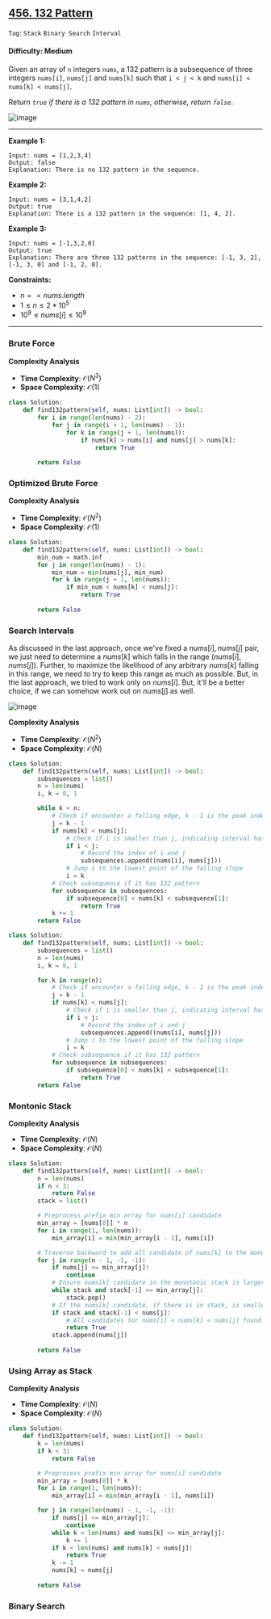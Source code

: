 ## [456. 132 Pattern](https://leetcode.com/problems/132-pattern)

```Tag```: ```Stack``` ```Binary Search``` ```Interval```

#### Difficulty: Medium

Given an array of ```n``` integers ```nums```, a 132 pattern is a subsequence of three integers ```nums[i]```, ```nums[j]``` and ```nums[k]``` such that ```i < j < k``` and ```nums[i] < nums[k] < nums[j]```.

Return _```true``` if there is a 132 pattern in ```nums```, otherwise, return ```false```_.

![image](https://github.com/quananhle/Python/assets/35042430/f00dfadc-c9c0-432e-b96b-5a132555fb03)

---

__Example 1:__
```
Input: nums = [1,2,3,4]
Output: false
Explanation: There is no 132 pattern in the sequence.
```

__Example 2:__
```
Input: nums = [3,1,4,2]
Output: true
Explanation: There is a 132 pattern in the sequence: [1, 4, 2].
```

__Example 3:__
```
Input: nums = [-1,3,2,0]
Output: true
Explanation: There are three 132 patterns in the sequence: [-1, 3, 2], [-1, 3, 0] and [-1, 2, 0].
```

__Constraints:__

- $n == nums.length$
- $1 \le n \le 2 * 10^{5}$
- $10^{9} \le nums[i] \le 10^{9}$

---

### Brute Force

__Complexity Analysis__

- __Time Complexity__: $\mathcal{O}(N^3)$
- __Space Complexity__: $\mathcal{O}(1)$

```Python
class Solution:
    def find132pattern(self, nums: List[int]) -> bool:
        for i in range(len(nums) - 2):
            for j in range(i + 1, len(nums) - 1):
                for k in range(j + 1, len(nums)):
                    if nums[k] > nums[i] and nums[j] > nums[k]:
                        return True
        
        return False
```

### Optimized Brute Force

__Complexity Analysis__

- __Time Complexity__: $\mathcal{O}(N^2)$
- __Space Complexity__: $\mathcal{O}(1)$

```Python
class Solution:
    def find132pattern(self, nums: List[int]) -> bool:
        min_num = math.inf
        for j in range(len(nums) - 1):
            min_num = min(nums[j], min_num)
            for k in range(j + 1, len(nums)):
                if min_num < nums[k] < nums[j]:
                    return True
        
        return False
```

### Search Intervals

As discussed in the last approach, once we've fixed a $nums[i], nums[j]$ pair, we just need to determine a $nums[k]$ which falls in the range $(nums[i],nums[j])$. Further, to maximize the likelihood of any arbitrary $nums[k]$ falling in this range, we need to try to keep this range as much as possible. But, in the last approach, we tried to work only on $nums[i]$. But, it'll be a better choice, if we can somehow work out on $nums[j]$ as well.

![image](https://leetcode.com/problems/132-pattern/Figures/456/456_132_Pattern.PNG)

__Complexity Analysis__

- __Time Complexity__: $\mathcal{O}(N^2)$
- __Space Complexity__: $\mathcal{O}(N)$

```Python
class Solution:
    def find132pattern(self, nums: List[int]) -> bool:
        subsequences = list()
        n = len(nums)
        i, k = 0, 1

        while k < n:
            # Check if encounter a falling edge, k - 1 is the peak index, or j as j < k and nums[k] < nums[j]
            j = k - 1
            if nums[k] < nums[j]:
                # Check if i is smaller than j, indicating interval has a range of at least 3 elements
                if i < j:
                    # Record the index of i and j
                    subsequences.append((nums[i], nums[j]))
                # Jump i to the lowest point of the falling slope
                i = k
            # Check subsequence if it has 132 pattern
            for subsequence in subsequences:
                if subsequence[0] < nums[k] < subsequence[1]:
                    return True
            k += 1    
        return False
```

```Python
class Solution:
    def find132pattern(self, nums: List[int]) -> bool:
        subsequences = list()
        n = len(nums)
        i, k = 0, 1

        for k in range(n):
            # Check if encounter a falling edge, k - 1 is the peak index, or j as j < k and nums[k] < nums[j]
            j = k - 1
            if nums[k] < nums[j]:
                # Check if i is smaller than j, indicating interval has a range of at least 3 elements
                if i < j:
                    # Record the index of i and j
                    subsequences.append((nums[i], nums[j]))
                # Jump i to the lowest point of the falling slope
                i = k
            # Check subsequence if it has 132 pattern
            for subsequence in subsequences:
                if subsequence[0] < nums[k] < subsequence[1]:
                    return True
        return False
```

### Montonic Stack

__Complexity Analysis__

- __Time Complexity__: $\mathcal{O}(N)$
- __Space Complexity__: $\mathcal{O}(N)$

```Python
class Solution:
    def find132pattern(self, nums: List[int]) -> bool:
        n = len(nums)
        if n < 3:
            return False
        stack = list()

        # Preprocess prefix min array for nums[i] candidate
        min_array = [nums[0]] * n
        for i in range(1, len(nums)):
            min_array[i] = min(min_array[i - 1], nums[i])

        # Traverse backward to add all candidate of nums[k] to the monotonic stack
        for j in range(n - 1, -1, -1):
            if nums[j] <= min_array[j]:
                continue
            # Ensure nums[k] candidate in the monotonic stack is larger than nums[i] candidate
            while stack and stack[-1] <= min_array[j]:
                stack.pop()
            # If the nums[k] candidate, if there is in stack, is smaller than nums[j] candidate
            if stack and stack[-1] < nums[j]:
                # All candidates for nums[i] < nums[k] < nums[j] found 
                return True
            stack.append(nums[j])
        
        return False
```

### Using Array as Stack

__Complexity Analysis__

- __Time Complexity__: $\mathcal{O}(N)$
- __Space Complexity__: $\mathcal{O}(N)$

```Python
class Solution:
    def find132pattern(self, nums: List[int]) -> bool:
        k = len(nums)
        if k < 3:
            return False

        # Preprocess prefix min array for nums[i] candidate
        min_array = [nums[0]] * k
        for i in range(1, len(nums)):
            min_array[i] = min(min_array[i - 1], nums[i])

        for j in range(len(nums) - 1, -1, -1):
            if nums[j] <= min_array[j]:
                continue
            while k < len(nums) and nums[k] <= min_array[j]:
                k += 1
            if k < len(nums) and nums[k] < nums[j]:
                return True
            k -= 1
            nums[k] = nums[j]
        
        return False
```

### Binary Search

```Python

```
